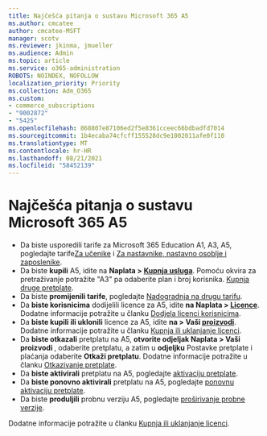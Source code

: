 ```yaml
---
title: Najčešća pitanja o sustavu Microsoft 365 A5
ms.author: cmcatee
author: cmcatee-MSFT
manager: scotv
ms.reviewer: jkinma, jmueller
ms.audience: Admin
ms.topic: article
ms.service: o365-administration
ROBOTS: NOINDEX, NOFOLLOW
localization_priority: Priority
ms.collection: Adm_O365
ms.custom:
- commerce_subscriptions
- "9002872"
- "5425"
ms.openlocfilehash: 868807e87106ed2f5e8361cceec66bdbadfd7014
ms.sourcegitcommit: 1b4ecaba74cfcff155528dc9e1002011afe0f110
ms.translationtype: MT
ms.contentlocale: hr-HR
ms.lasthandoff: 08/21/2021
ms.locfileid: "58452139"
---
```

# <a name="microsoft-365-a5-faq"></a>Najčešća pitanja o sustavu Microsoft 365 A5

- Da biste usporedili tarife za Microsoft 365 Education A1, A3, A5, pogledajte tarife[Za učenike](https://www.microsoft.com/microsoft-365/academic/compare-office-365-education-plans?activetab=tab:primaryr1) i [Za nastavnike, nastavno osoblje i zaposlenike](https://www.microsoft.com/microsoft-365/academic/compare-office-365-education-plans?activetab=tab:primaryr2).
- Da biste **kupili** A5, idite na **Naplata > [Kupnja usluga](https://go.microsoft.com/fwlink/p/?linkid=868433)**. Pomoću okvira za pretraživanje potražite "A3" pa odaberite plan i broj korisnika. [Kupnja druge pretplate](https://docs.microsoft.com/microsoft-365/commerce/try-or-buy-microsoft-365#buy-a-different-subscription).
- Da biste **promijenili tarife**, pogledajte [Nadogradnja na drugu tarifu](https://docs.microsoft.com/microsoft-365/commerce/subscriptions/upgrade-to-different-plan).
- Da **biste korisnicima** dodijelili licence za A5, idite **na Naplata > [Licence](https://go.microsoft.com/fwlink/p/?linkid=842264)**. Dodatne informacije potražite u članku [Dodjela licenci korisnicima](https://docs.microsoft.com/microsoft-365/admin/manage/assign-licenses-to-users).
- Da **biste kupili ili uklonili** licence za A5, idite **na > Vaši [proizvodi](https://go.microsoft.com/fwlink/p/?linkid=842054)**. Dodatne informacije potražite u članku [Kupnja ili uklanjanje licenci](https://docs.microsoft.com/microsoft-365/commerce/licenses/buy-licenses).
- Da **biste otkazali** pretplatu na A5, **otvorite odjeljak Naplata > Vaši proizvodi [](https://go.microsoft.com/fwlink/p/?linkid=842054)**, odaberite pretplatu, a zatim u **odjeljku** Postavke pretplate i plaćanja odaberite **Otkaži pretplatu**. Dodatne informacije potražite u članku [Otkazivanje pretplate](https://docs.microsoft.com/microsoft-365/commerce/subscriptions/cancel-your-subscription).
- Da **biste aktivirali** pretplatu na A5, pogledajte [aktivaciju pretplate](https://docs.microsoft.com/alchemyinsights/activate-your-office-365-subscription).
- Da **biste ponovno aktivirali** pretplatu na A5, pogledajte [ponovnu aktivaciju pretplate](https://docs.microsoft.com/alchemyinsights/reactivate-your-subscription).
- Da biste  **produljili** probnu verziju A5, pogledajte [proširivanje probne verzije](https://docs.microsoft.com/microsoft-365/commerce/extend-your-trial).

Dodatne informacije potražite u članku [Kupnja ili uklanjanje licenci](https://docs.microsoft.com/microsoft-365/commerce/licenses/buy-licenses).